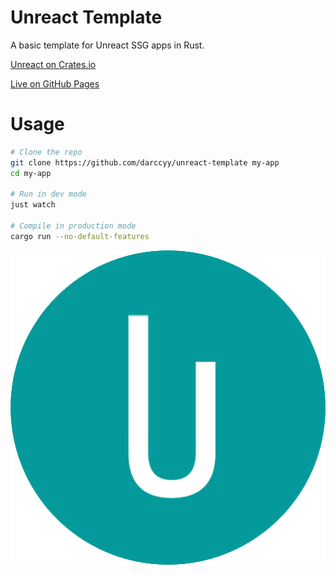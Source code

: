 # Unreact Template

A basic template for Unreact SSG apps in Rust.

[Unreact on Crates.io](https://crates.io/crates/unreact)

[Live on GitHub Pages](https://darccyy.github.io/unreact-template)

# Usage

```bash
# Clone the repo
git clone https://github.com/darccyy/unreact-template my-app
cd my-app

# Run in dev mode
just watch

# Compile in production mode
cargo run --no-default-features
```

![Unreact Icon](./public/icon.png)
